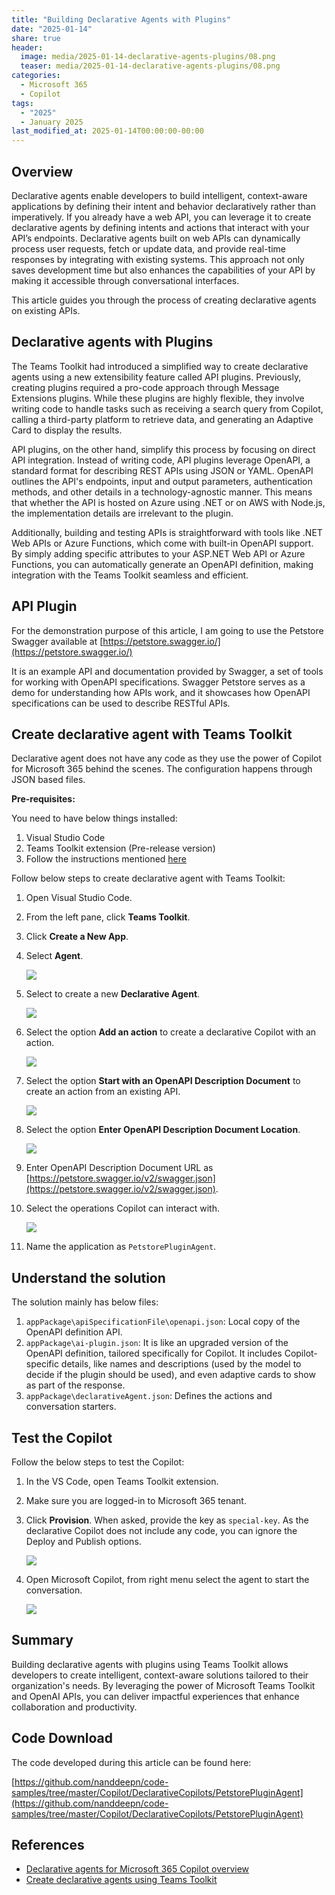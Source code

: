 ```yaml
---
title: "Building Declarative Agents with Plugins"
date: "2025-01-14"
share: true
header:
  image: media/2025-01-14-declarative-agents-plugins/08.png
  teaser: media/2025-01-14-declarative-agents-plugins/08.png
categories:
  - Microsoft 365
  - Copilot
tags:
  - "2025"
  - January 2025
last_modified_at: 2025-01-14T00:00:00-00:00
---
```

## Overview

Declarative agents enable developers to build intelligent, context-aware applications by defining their intent and behavior declaratively rather than imperatively. If you already have a web API, you can leverage it to create declarative agents by defining intents and actions that interact with your API’s endpoints. Declarative agents built on web APIs can dynamically process user requests, fetch or update data, and provide real-time responses by integrating with existing systems. This approach not only saves development time but also enhances the capabilities of your API by making it accessible through conversational interfaces.

This article guides you through the process of creating declarative agents on existing APIs.

## Declarative agents with Plugins

The Teams Toolkit had introduced a simplified way to create declarative agents using a new extensibility feature called API plugins. Previously, creating plugins required a pro-code approach through Message Extensions plugins. While these plugins are highly flexible, they involve writing code to handle tasks such as receiving a search query from Copilot, calling a third-party platform to retrieve data, and generating an Adaptive Card to display the results.

API plugins, on the other hand, simplify this process by focusing on direct API integration. Instead of writing code, API plugins leverage OpenAPI, a standard format for describing REST APIs using JSON or YAML. OpenAPI outlines the API's endpoints, input and output parameters, authentication methods, and other details in a technology-agnostic manner. This means that whether the API is hosted on Azure using .NET or on AWS with Node.js, the implementation details are irrelevant to the plugin.

Additionally, building and testing APIs is straightforward with tools like .NET Web APIs or Azure Functions, which come with built-in OpenAPI support. By simply adding specific attributes to your ASP.NET Web API or Azure Functions, you can automatically generate an OpenAPI definition, making integration with the Teams Toolkit seamless and efficient.

## API Plugin

For the demonstration purpose of this article, I am going to use the Petstore Swagger available at [https://petstore.swagger.io/](https://petstore.swagger.io/)

It is an example API and documentation provided by Swagger, a set of tools for working with OpenAPI specifications. Swagger Petstore serves as a demo for understanding how APIs work, and it showcases how OpenAPI specifications can be used to describe RESTful APIs.

## Create declarative agent with Teams Toolkit

Declarative agent does not have any code as they use the power of Copilot for Microsoft 365 behind the scenes. The configuration happens through JSON based files.

**Pre-requisites:**

You need to have below things installed:

1. Visual Studio Code
2. Teams Toolkit extension (Pre-release version)
3. Follow the instructions mentioned [here](https://learn.microsoft.com/en-us/microsoft-365-copilot/extensibility/build-declarative-agents?WT.mc_id=M365-MVP-5003693)

Follow below steps to create declarative agent with Teams Toolkit:

1. Open Visual Studio Code.
2. From the left pane, click **Teams Toolkit**.
3. Click **Create a New App**.
4. Select **Agent**.

    ![](/media/2025-01-14-declarative-agents-plugins/01.png)

5. Select to create a new **Declarative Agent**.

    ![](/media/2025-01-14-declarative-agents-plugins/02.png)

6. Select the option **Add an action** to create a declarative Copilot with an action.

    ![](/media/2025-01-14-declarative-agents-plugins/03.png)

7. Select the option **Start with an OpenAPI Description Document** to create an action from an existing API. 

    ![](/media/2025-01-14-declarative-agents-plugins/04.png)

8. Select the option **Enter OpenAPI Description Document Location**.

    ![](/media/2025-01-14-declarative-agents-plugins/05.png)

9. Enter OpenAPI Description Document URL as [https://petstore.swagger.io/v2/swagger.json](https://petstore.swagger.io/v2/swagger.json).

10. Select the operations Copilot can interact with.

    ![](/media/2025-01-14-declarative-agents-plugins/06.png)

11. Name the application as `PetstorePluginAgent`.

## Understand the solution

The solution mainly has below files:

1. `appPackage\apiSpecificationFile\openapi.json`: Local copy of the OpenAPI definition API.
2. `appPackage\ai-plugin.json`: It is like an upgraded version of the OpenAPI definition, tailored specifically for Copilot. It includes Copilot-specific details, like names and descriptions (used by the model to decide if the plugin should be used), and even adaptive cards to show as part of the response.
3. `appPackage\declarativeAgent.json`: Defines the actions and conversation starters.

## Test the Copilot

Follow the below steps to test the Copilot:

1. In the VS Code, open Teams Toolkit extension.
2. Make sure you are logged-in to Microsoft 365 tenant.
3. Click **Provision**. When asked, provide the key as `special-key`. As the declarative Copilot does not include any code, you can ignore the Deploy and Publish options.

    ![](/media/2025-01-14-declarative-agents-plugins/07.png)

4. Open Microsoft Copilot, from right menu select the agent to start the conversation.

    ![](/media/2025-01-14-declarative-agents-plugins/08.png)


## Summary

Building declarative agents with plugins using Teams Toolkit allows developers to create intelligent, context-aware solutions tailored to their organization's needs. By leveraging the power of Microsoft Teams Toolkit and OpenAI APIs, you can deliver impactful experiences that enhance collaboration and productivity.

## Code Download

The code developed during this article can be found here:

[https://github.com/nanddeepn/code-samples/tree/master/Copilot/DeclarativeCopilots/PetstorePluginAgent](https://github.com/nanddeepn/code-samples/tree/master/Copilot/DeclarativeCopilots/PetstorePluginAgent)


## References

- [Declarative agents for Microsoft 365 Copilot overview](https://learn.microsoft.com/en-us/microsoft-365-copilot/extensibility/overview-declarative-agent?WT.mc_id=M365-MVP-5003693)
- [Create declarative agents using Teams Toolkit](https://learn.microsoft.com/en-us/microsoft-365-copilot/extensibility/build-declarative-agents?WT.mc_id=M365-MVP-5003693)
